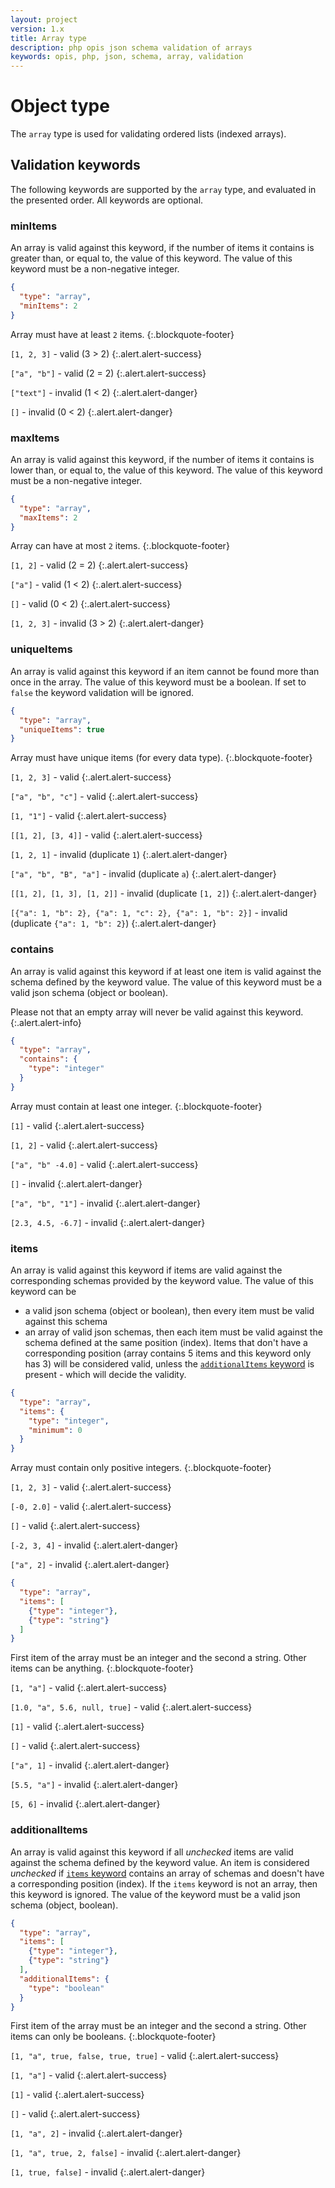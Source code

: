 ```yaml
---
layout: project
version: 1.x
title: Array type
description: php opis json schema validation of arrays
keywords: opis, php, json, schema, array, validation
---
```


# Object type

The `array` type is used for validating ordered lists (indexed arrays).

## Validation keywords

The following keywords are supported by the `array` type, and evaluated
in the presented order. All keywords are optional.

### minItems

An array is valid against this keyword, if the number of items it contains 
is greater than, or equal to, the value of this keyword.
The value of this keyword must be a non-negative integer.

```json
{
  "type": "array",
  "minItems": 2
}
```

Array must have at least `2` items.
{:.blockquote-footer}

`[1, 2, 3]` - valid (3 > 2)
{:.alert.alert-success}

`["a", "b"]` - valid (2 = 2)
{:.alert.alert-success}

`["text"]` - invalid (1 < 2)
{:.alert.alert-danger}

`[]` - invalid (0 < 2)
{:.alert.alert-danger}

### maxItems

An array is valid against this keyword, if the number of items it contains
is lower than, or equal to, the value of this keyword.
The value of this keyword must be a non-negative integer.

```json
{
  "type": "array",
  "maxItems": 2
}
```

Array can have at most `2` items.
{:.blockquote-footer}

`[1, 2]` - valid (2 = 2)
{:.alert.alert-success}

`["a"]` - valid (1 < 2)
{:.alert.alert-success}

`[]` - valid (0 < 2)
{:.alert.alert-success}

`[1, 2, 3]` - invalid (3 > 2)
{:.alert.alert-danger}

### uniqueItems

An array is valid against this keyword if an item cannot be found
more than once in the array.
The value of this keyword must be a boolean. If set to `false` the keyword
validation will be ignored.

```json
{
  "type": "array",
  "uniqueItems": true
}
```

Array must have unique items (for every data type).
{:.blockquote-footer}

`[1, 2, 3]` - valid
{:.alert.alert-success}

`["a", "b", "c"]` - valid
{:.alert.alert-success}

`[1, "1"]` - valid
{:.alert.alert-success}

`[[1, 2], [3, 4]]` - valid
{:.alert.alert-success}

`[1, 2, 1]` - invalid (duplicate `1`)
{:.alert.alert-danger}

`["a", "b", "B", "a"]` - invalid (duplicate `a`)
{:.alert.alert-danger}

`[[1, 2], [1, 3], [1, 2]]` - invalid (duplicate `[1, 2]`)
{:.alert.alert-danger}

`[{"a": 1, "b": 2}, {"a": 1, "c": 2}, {"a": 1, "b": 2}]` - invalid (duplicate `{"a": 1, "b": 2}`)
{:.alert.alert-danger}

### contains

An array is valid against this keyword if at least one item is valid against
the schema defined by the keyword value.
The value of this keyword must be a valid json schema (object or boolean).

Please not that an empty array will never be valid against this keyword.
{:.alert.alert-info}

```json
{
  "type": "array",
  "contains": {
    "type": "integer"
  }
}
```

Array must contain at least one integer.
{:.blockquote-footer}

`[1]` - valid
{:.alert.alert-success}

`[1, 2]` - valid
{:.alert.alert-success}

`["a", "b" -4.0]` - valid
{:.alert.alert-success}

`[]` - invalid
{:.alert.alert-danger}

`["a", "b", "1"]` - invalid
{:.alert.alert-danger}

`[2.3, 4.5, -6.7]` - invalid
{:.alert.alert-danger}

### items

An array is valid against this keyword if items are valid against the
corresponding schemas provided by the keyword value. The value of
this keyword can be
- a valid json schema (object or boolean), then every item must be valid
against this schema
- an array of valid json schemas, then each item must be valid against
the schema defined at the same position (index). Items that don't have a corresponding
position (array contains 5 items and this keyword only has 3) 
will be considered valid, unless the [`additionalItems` keyword](#additionalitems)
is present - which will decide the validity.

```json
{
  "type": "array",
  "items": {
    "type": "integer",
    "minimum": 0
  }
}
```

Array must contain only positive integers.
{:.blockquote-footer}

`[1, 2, 3]` - valid
{:.alert.alert-success}

`[-0, 2.0]` - valid
{:.alert.alert-success}

`[]` - valid
{:.alert.alert-success}

`[-2, 3, 4]` - invalid
{:.alert.alert-danger}

`["a", 2]` - invalid
{:.alert.alert-danger}

```json
{
  "type": "array",
  "items": [
    {"type": "integer"},
    {"type": "string"}
  ]
}
```

First item of the array must be an integer and the second a string.
Other items can be anything.
{:.blockquote-footer}

`[1, "a"]` - valid
{:.alert.alert-success}

`[1.0, "a", 5.6, null, true]` - valid
{:.alert.alert-success}

`[1]` - valid
{:.alert.alert-success}

`[]` - valid
{:.alert.alert-success}

`["a", 1]` - invalid
{:.alert.alert-danger}

`[5.5, "a"]` - invalid
{:.alert.alert-danger}

`[5, 6]` - invalid
{:.alert.alert-danger}

### additionalItems

An array is valid against this keyword if all _unchecked_ items
are valid against the schema defined by the keyword value.
An item is considered _unchecked_ if [`items` keyword](#items) contains
an array of schemas and doesn't have a corresponding position (index).
If the `items` keyword is not an array, then this keyword is ignored.
The value of the keyword must be a valid json schema (object, boolean).

```json
{
  "type": "array",
  "items": [
    {"type": "integer"},
    {"type": "string"}
  ],
  "additionalItems": {
    "type": "boolean"
  }
}
```

First item of the array must be an integer and the second a string.
Other items can only be booleans.
{:.blockquote-footer}

`[1, "a", true, false, true, true]` - valid
{:.alert.alert-success}

`[1, "a"]` - valid
{:.alert.alert-success}

`[1]` - valid
{:.alert.alert-success}

`[]` - valid
{:.alert.alert-success}

`[1, "a", 2]` - invalid
{:.alert.alert-danger}

`[1, "a", true, 2, false]` - invalid
{:.alert.alert-danger}

`[1, true, false]` - invalid
{:.alert.alert-danger}